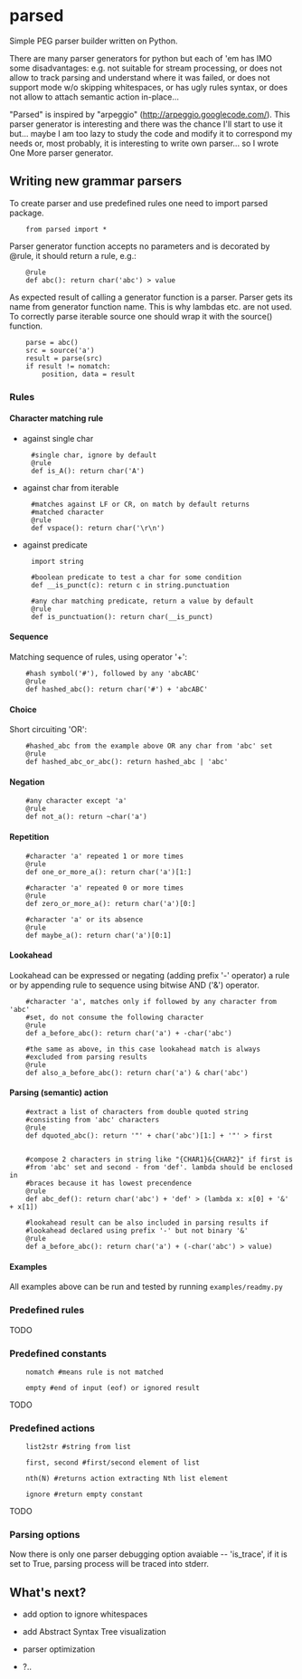 parsed
======

Simple PEG parser builder written on Python.

There are many parser generators for python but each of 'em has IMO
some disadvantages: e.g. not suitable for stream processing, or does
not allow to track parsing and understand where it was failed, or does
not support mode w/o skipping whitespaces, or has ugly rules syntax,
or does not allow to attach semantic action in-place...

"Parsed" is inspired by "arpeggio"
(http://arpeggio.googlecode.com/). This parser generator is
interesting and there was the chance I'll start to use it but...
maybe I am too lazy to study the code and modify it to correspond my
needs or, most probably, it is interesting to write own parser...  so
I wrote One More parser generator.

Writing new grammar parsers
---------------------------

To create parser and use predefined rules one need to import parsed
package.

        from parsed import *

Parser generator function accepts no parameters and is decorated by
@rule, it should return a rule, e.g.:

        @rule
        def abc(): return char('abc') > value

As expected result of calling a generator function is a parser. Parser
gets its name from generator function name. This is why lambdas
etc. are not used. To correctly parse iterable source one should wrap
it with the source() function.

        parse = abc()
        src = source('a')
        result = parse(src)
        if result != nomatch:
            position, data = result

### Rules

#### Character matching rule

* against single char

        #single char, ignore by default
        @rule
        def is_A(): return char('A')

* against char from iterable

        #matches against LF or CR, on match by default returns
        #matched character
        @rule
        def vspace(): return char('\r\n')

* against predicate

        import string

        #boolean predicate to test a char for some condition
        def __is_punct(c): return c in string.punctuation

        #any char matching predicate, return a value by default
        @rule
        def is_punctuation(): return char(__is_punct)

#### Sequence

Matching sequence of rules, using operator '+':

        #hash symbol('#'), followed by any 'abcABC'
        @rule
        def hashed_abc(): return char('#') + 'abcABC'

#### Choice

Short circuiting 'OR':

        #hashed_abc from the example above OR any char from 'abc' set
        @rule
        def hashed_abc_or_abc(): return hashed_abc | 'abc'

#### Negation

        #any character except 'a'
        @rule
        def not_a(): return ~char('a')

#### Repetition

        #character 'a' repeated 1 or more times
        @rule
        def one_or_more_a(): return char('a')[1:]

        #character 'a' repeated 0 or more times
        @rule
        def zero_or_more_a(): return char('a')[0:]

        #character 'a' or its absence
        @rule
        def maybe_a(): return char('a')[0:1]

#### Lookahead

Lookahead can be expressed or negating (adding prefix '-' operator) a
rule or by appending rule to sequence using bitwise AND ('&') operator.

        #character 'a', matches only if followed by any character from 'abc'
        #set, do not consume the following character
        @rule
        def a_before_abc(): return char('a') + -char('abc')

        #the same as above, in this case lookahead match is always
        #excluded from parsing results
        @rule
        def also_a_before_abc(): return char('a') & char('abc')

#### Parsing (semantic) action

        #extract a list of characters from double quoted string
        #consisting from 'abc' characters
        @rule
        def dquoted_abc(): return '"' + char('abc')[1:] + '"' > first


        #compose 2 characters in string like "{CHAR1}&{CHAR2}" if first is
        #from 'abc' set and second - from 'def'. lambda should be enclosed in
        #braces because it has lowest precendence
        @rule
        def abc_def(): return char('abc') + 'def' > (lambda x: x[0] + '&' + x[1])

        #lookahead result can be also included in parsing results if
        #lookahead declared using prefix '-' but not binary '&'
        @rule
        def a_before_abc(): return char('a') + (-char('abc') > value)

#### Examples

All examples above can be run and tested by running `examples/readmy.py`

### Predefined rules

TODO

### Predefined constants

        nomatch #means rule is not matched

        empty #end of input (eof) or ignored result

TODO

### Predefined actions

        list2str #string from list

        first, second #first/second element of list

        nth(N) #returns action extracting Nth list element

        ignore #return empty constant

TODO

### Parsing options

Now there is only one parser debugging option avaiable -- 'is_trace',
if it is set to True, parsing process will be traced into stderr.

What's next?
------------

* add option to ignore whitespaces

* add Abstract Syntax Tree visualization

* parser optimization

* ?..
